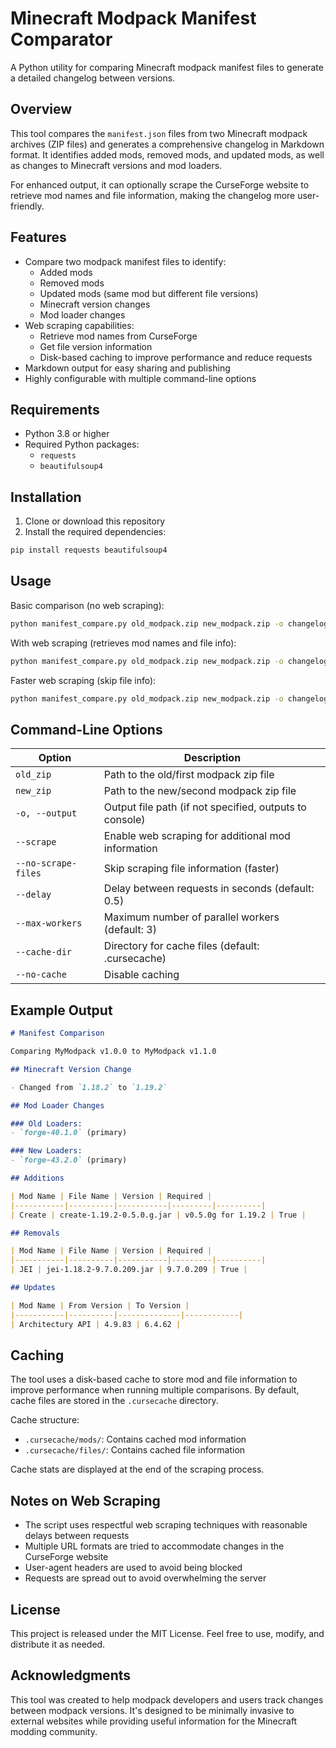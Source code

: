 # Minecraft Modpack Manifest Comparator

A Python utility for comparing Minecraft modpack manifest files to generate a detailed changelog between versions.

## Overview

This tool compares the `manifest.json` files from two Minecraft modpack archives (ZIP files) and generates a comprehensive changelog in Markdown format. It identifies added mods, removed mods, and updated mods, as well as changes to Minecraft versions and mod loaders.

For enhanced output, it can optionally scrape the CurseForge website to retrieve mod names and file information, making the changelog more user-friendly.

## Features

- Compare two modpack manifest files to identify:
  - Added mods
  - Removed mods
  - Updated mods (same mod but different file versions)
  - Minecraft version changes
  - Mod loader changes
- Web scraping capabilities:
  - Retrieve mod names from CurseForge
  - Get file version information
  - Disk-based caching to improve performance and reduce requests
- Markdown output for easy sharing and publishing
- Highly configurable with multiple command-line options

## Requirements

- Python 3.8 or higher
- Required Python packages:
  - `requests`
  - `beautifulsoup4`

## Installation

1. Clone or download this repository
2. Install the required dependencies:

```bash
pip install requests beautifulsoup4
```

## Usage

Basic comparison (no web scraping):

```bash
python manifest_compare.py old_modpack.zip new_modpack.zip -o changelog.md
```

With web scraping (retrieves mod names and file info):

```bash
python manifest_compare.py old_modpack.zip new_modpack.zip -o changelog.md --scrape
```

Faster web scraping (skip file info):

```bash
python manifest_compare.py old_modpack.zip new_modpack.zip -o changelog.md --scrape --no-scrape-files
```

## Command-Line Options

| Option | Description |
|--------|-------------|
| `old_zip` | Path to the old/first modpack zip file |
| `new_zip` | Path to the new/second modpack zip file |
| `-o, --output` | Output file path (if not specified, outputs to console) |
| `--scrape` | Enable web scraping for additional mod information |
| `--no-scrape-files` | Skip scraping file information (faster) |
| `--delay` | Delay between requests in seconds (default: 0.5) |
| `--max-workers` | Maximum number of parallel workers (default: 3) |
| `--cache-dir` | Directory for cache files (default: .cursecache) |
| `--no-cache` | Disable caching |

## Example Output

```markdown
# Manifest Comparison

Comparing MyModpack v1.0.0 to MyModpack v1.1.0

## Minecraft Version Change

- Changed from `1.18.2` to `1.19.2`

## Mod Loader Changes

### Old Loaders:
- `forge-40.1.0` (primary)

### New Loaders:
- `forge-43.2.0` (primary)

## Additions

| Mod Name | File Name | Version | Required |
|-----------|----------|-----------|---------|----------|
| Create | create-1.19.2-0.5.0.g.jar | v0.5.0g for 1.19.2 | True |

## Removals

| Mod Name | File Name | Version | Required |
|-----------|----------|-----------|---------|----------|
| JEI | jei-1.18.2-9.7.0.209.jar | 9.7.0.209 | True |

## Updates

| Mod Name | From Version | To Version |
|-----------|----------|--------------|------------|
| Architectury API | 4.9.83 | 6.4.62 |
```

## Caching

The tool uses a disk-based cache to store mod and file information to improve performance when running multiple comparisons. By default, cache files are stored in the `.cursecache` directory.

Cache structure:
- `.cursecache/mods/`: Contains cached mod information
- `.cursecache/files/`: Contains cached file information

Cache stats are displayed at the end of the scraping process.

## Notes on Web Scraping

- The script uses respectful web scraping techniques with reasonable delays between requests
- Multiple URL formats are tried to accommodate changes in the CurseForge website
- User-agent headers are used to avoid being blocked
- Requests are spread out to avoid overwhelming the server

## License

This project is released under the MIT License. Feel free to use, modify, and distribute it as needed.

## Acknowledgments

This tool was created to help modpack developers and users track changes between modpack versions. It's designed to be minimally invasive to external websites while providing useful information for the Minecraft modding community.